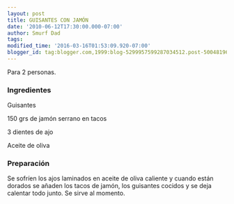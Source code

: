 ```yaml
---
layout: post
title: GUISANTES CON JAMÓN
date: '2010-06-12T17:30:00.000-07:00'
author: Smurf Dad
tags: 
modified_time: '2016-03-16T01:53:09.920-07:00'
blogger_id: tag:blogger.com,1999:blog-5299957599287034512.post-5004819645114131749
---
```


Para 2 personas.

<h3>Ingredientes</h3>

Guisantes

150 grs de jamón serrano en tacos

3 dientes de ajo

Aceite de oliva

<h3>Preparación</h3>

Se sofríen los ajos laminados en aceite de oliva caliente y cuando están dorados se añaden los tacos de jamón, los guisantes cocidos y se deja calentar todo junto. Se sirve al momento.

